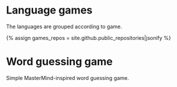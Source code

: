 # Language games

The languages are grouped according to game.

{% assign games_repos = site.github.public_repositories|jsonify %}

# Word guessing game

Simple MasterMind-inspired word guessing game.

<div id="wordguess" ></div>


<script src="/assets/js/langtable.js"></script>
<script>
const domProdLangs = document.querySelector('#wordguess');
domProdLangs.appendChild(addRepoTable({{games_repos}}, 'wordguess-', ['']))
</script>
